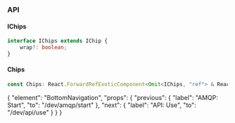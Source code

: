 

### API

#### IChips

```ts
interface IChips extends IChip {
    wrap?: boolean;
}
```

#### Chips

```ts
const Chips: React.ForwardRefExoticComponent<Omit<IChips, "ref"> & React.RefAttributes<unknown>>;
```


{
  "element": "BottomNavigation",
  "props": {
    "previous": {
      "label": "AMQP: Start",
      "to": "/dev/amqp/start"
    },
    "next": {
      "label": "API: Use",
      "to": "/dev/api/use"
    }
  }
}